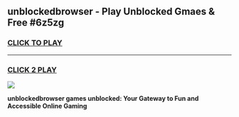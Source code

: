 
## unblockedbrowser - Play Unblocked Gmaes & Free #6z5zg
<h3>
<a href="https://news.freeplayer.one?title=unblockedbrowser&ref=27F">CLICK TO PLAY</a></h3>
<hr>

<h3>
<a href="https://news.freeplayer.one?title=unblockedbrowser&ref=27F">CLICK 2 PLAY</a>
  
</h3>

<a href="https://news.freeplayer.one?title=unblockedbrowser&ref=27F/"><img src="https://clearcache.store/games.png"></a>


**unblockedbrowser games unblocked: Your Gateway to Fun and Accessible Online Gaming**

